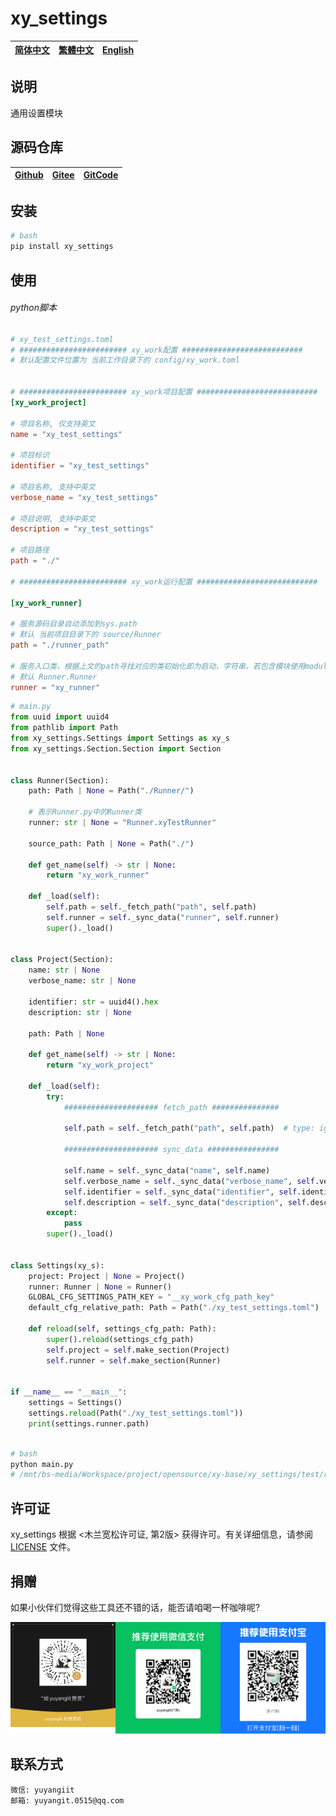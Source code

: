 <!--
 * @Author: yuyangit yuyangit.0515@qq.com
 * @Date: 2024-10-19 18:34:54
 * @LastEditors: yuyangit yuyangit.0515@qq.com
 * @LastEditTime: 2024-10-19 19:47:22
 * @FilePath: /xy_settings/README.md
 * @Description: 这是默认设置,请设置`customMade`, 打开koroFileHeader查看配置 进行设置: https://github.com/OBKoro1/koro1FileHeader/wiki/%E9%85%8D%E7%BD%AE
-->
# xy_settings

| [简体中文](./README.md)         | [繁體中文](readme/README.zh-hant.md)        |                      [English](readme/README.en.md)          |
| ----------- | -------------|---------------------------------------|

## 说明

通用设置模块

## 源码仓库

| [Github](https://github.com/xy-base/xy_settings.git)         | [Gitee](https://gitee.com/xy-opensource/xy_settings.git)        |                      [GitCode](https://gitcode.com/xy-opensource/xy_settings.git)          |
| ----------- | -------------|---------------------------------------|


## 安装

```bash
# bash
pip install xy_settings
```

## 使用

###### python脚本

```toml
# xy_test_settings.toml
# ######################## xy_work配置 ###########################
# 默认配置文件位置为 当前工作目录下的 config/xy_work.toml


# ######################## xy_work项目配置 ###########################
[xy_work_project]

# 项目名称, 仅支持英文
name = "xy_test_settings"

# 项目标识
identifier = "xy_test_settings"

# 项目名称, 支持中英文
verbose_name = "xy_test_settings"

# 项目说明, 支持中英文
description = "xy_test_settings"

# 项目路径
path = "./"

# ######################## xy_work运行配置 ###########################

[xy_work_runner]

# 服务源码目录自动添加到sys.path 
# 默认 当前项目目录下的 source/Runner
path = "./runner_path"

# 服务入口类，根据上文的path寻找对应的类初始化即为启动，字符串，若包含模块使用module.class根据importlib引入
# 默认 Runner.Runner
runner = "xy_runner"

```

```python
# main.py
from uuid import uuid4
from pathlib import Path
from xy_settings.Settings import Settings as xy_s
from xy_settings.Section.Section import Section


class Runner(Section):
    path: Path | None = Path("./Runner/")

    # 表示Runner.py中的Runner类
    runner: str | None = "Runner.xyTestRunner"

    source_path: Path | None = Path("./")

    def get_name(self) -> str | None:
        return "xy_work_runner"

    def _load(self):
        self.path = self._fetch_path("path", self.path)
        self.runner = self._sync_data("runner", self.runner)
        super()._load()


class Project(Section):
    name: str | None
    verbose_name: str | None

    identifier: str = uuid4().hex
    description: str | None

    path: Path | None

    def get_name(self) -> str | None:
        return "xy_work_project"

    def _load(self):
        try:
            ##################### fetch_path ###############

            self.path = self._fetch_path("path", self.path)  # type: ignore

            ##################### sync_data ################

            self.name = self._sync_data("name", self.name)
            self.verbose_name = self._sync_data("verbose_name", self.verbose_name)
            self.identifier = self._sync_data("identifier", self.identifier)  # type: ignore
            self.description = self._sync_data("description", self.description)
        except:
            pass
        super()._load()


class Settings(xy_s):
    project: Project | None = Project()
    runner: Runner | None = Runner()
    GLOBAL_CFG_SETTINGS_PATH_KEY = "__xy_work_cfg_path_key"
    default_cfg_relative_path: Path = Path("./xy_test_settings.toml")

    def reload(self, settings_cfg_path: Path):
        super().reload(settings_cfg_path)
        self.project = self.make_section(Project)
        self.runner = self.make_section(Runner)


if __name__ == "__main__":
    settings = Settings()
    settings.reload(Path("./xy_test_settings.toml"))
    print(settings.runner.path)
    
```


```bash
# bash
python main.py
# /mnt/bs-media/Workspace/project/opensource/xy-base/xy_settings/test/runner_path
```

## 许可证
xy_settings 根据 <木兰宽松许可证, 第2版> 获得许可。有关详细信息，请参阅 [LICENSE](LICENSE) 文件。

## 捐赠

如果小伙伴们觉得这些工具还不错的话，能否请咱喝一杯咖啡呢?  

![pay-total](./readme/pay-total.png)


## 联系方式

```
微信: yuyangiit
邮箱: yuyangit.0515@qq.com
```